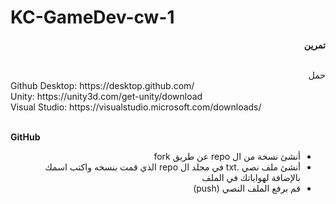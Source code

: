 
# KC-GameDev-cw-1


<p dir="rtl">
<strong>تمرين</strong></p></br>



<div dir="rtl">
حمل
</div>

<div>
   Github Desktop: https://desktop.github.com/ </br>
   Unity:  https://unity3d.com/get-unity/download </br>
   Visual Studio: https://visualstudio.microsoft.com/downloads/  </br>
</div>
 

</br> **GitHub** </br>
<div dir="rtl">
   
    
* أنشئ نسخة من ال repo عن طريق fork
* أنشئ ملف نصي .txt في مجلد ال repo الذي قمت بنسخه واكتب اسمك بالإضافة لهواياتك في الملف
* قم برفع الملف النصي (push)
</div>
